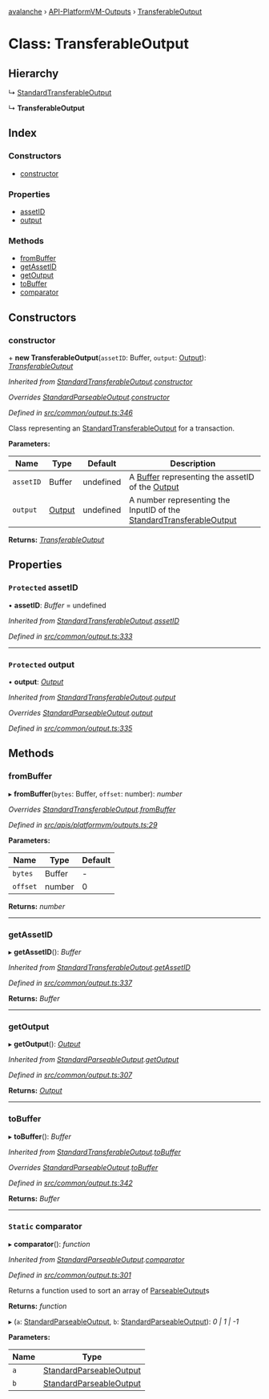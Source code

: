 [avalanche](../README.md) › [API-PlatformVM-Outputs](../modules/api_platformvm_outputs.md) › [TransferableOutput](api_platformvm_outputs.transferableoutput.md)

# Class: TransferableOutput

## Hierarchy

  ↳ [StandardTransferableOutput](common_output.standardtransferableoutput.md)

  ↳ **TransferableOutput**

## Index

### Constructors

* [constructor](api_platformvm_outputs.transferableoutput.md#constructor)

### Properties

* [assetID](api_platformvm_outputs.transferableoutput.md#protected-assetid)
* [output](api_platformvm_outputs.transferableoutput.md#protected-output)

### Methods

* [fromBuffer](api_platformvm_outputs.transferableoutput.md#frombuffer)
* [getAssetID](api_platformvm_outputs.transferableoutput.md#getassetid)
* [getOutput](api_platformvm_outputs.transferableoutput.md#getoutput)
* [toBuffer](api_platformvm_outputs.transferableoutput.md#tobuffer)
* [comparator](api_platformvm_outputs.transferableoutput.md#static-comparator)

## Constructors

###  constructor

\+ **new TransferableOutput**(`assetID`: Buffer, `output`: [Output](common_output.output.md)): *[TransferableOutput](api_platformvm_outputs.transferableoutput.md)*

*Inherited from [StandardTransferableOutput](common_output.standardtransferableoutput.md).[constructor](common_output.standardtransferableoutput.md#constructor)*

*Overrides [StandardParseableOutput](common_output.standardparseableoutput.md).[constructor](common_output.standardparseableoutput.md#constructor)*

*Defined in [src/common/output.ts:346](https://github.com/ava-labs/avalanche.js/blob/a2feb77/src/common/output.ts#L346)*

Class representing an [StandardTransferableOutput](common_output.standardtransferableoutput.md) for a transaction.

**Parameters:**

Name | Type | Default | Description |
------ | ------ | ------ | ------ |
`assetID` | Buffer | undefined | A [Buffer](https://github.com/feross/buffer) representing the assetID of the [Output](common_output.output.md) |
`output` | [Output](common_output.output.md) | undefined | A number representing the InputID of the [StandardTransferableOutput](common_output.standardtransferableoutput.md)  |

**Returns:** *[TransferableOutput](api_platformvm_outputs.transferableoutput.md)*

## Properties

### `Protected` assetID

• **assetID**: *Buffer* = undefined

*Inherited from [StandardTransferableOutput](common_output.standardtransferableoutput.md).[assetID](common_output.standardtransferableoutput.md#protected-assetid)*

*Defined in [src/common/output.ts:333](https://github.com/ava-labs/avalanche.js/blob/a2feb77/src/common/output.ts#L333)*

___

### `Protected` output

• **output**: *[Output](common_output.output.md)*

*Inherited from [StandardTransferableOutput](common_output.standardtransferableoutput.md).[output](common_output.standardtransferableoutput.md#protected-output)*

*Overrides [StandardParseableOutput](common_output.standardparseableoutput.md).[output](common_output.standardparseableoutput.md#protected-output)*

*Defined in [src/common/output.ts:335](https://github.com/ava-labs/avalanche.js/blob/a2feb77/src/common/output.ts#L335)*

## Methods

###  fromBuffer

▸ **fromBuffer**(`bytes`: Buffer, `offset`: number): *number*

*Overrides [StandardTransferableOutput](common_output.standardtransferableoutput.md).[fromBuffer](common_output.standardtransferableoutput.md#abstract-frombuffer)*

*Defined in [src/apis/platformvm/outputs.ts:29](https://github.com/ava-labs/avalanche.js/blob/a2feb77/src/apis/platformvm/outputs.ts#L29)*

**Parameters:**

Name | Type | Default |
------ | ------ | ------ |
`bytes` | Buffer | - |
`offset` | number | 0 |

**Returns:** *number*

___

###  getAssetID

▸ **getAssetID**(): *Buffer*

*Inherited from [StandardTransferableOutput](common_output.standardtransferableoutput.md).[getAssetID](common_output.standardtransferableoutput.md#getassetid)*

*Defined in [src/common/output.ts:337](https://github.com/ava-labs/avalanche.js/blob/a2feb77/src/common/output.ts#L337)*

**Returns:** *Buffer*

___

###  getOutput

▸ **getOutput**(): *[Output](common_output.output.md)*

*Inherited from [StandardParseableOutput](common_output.standardparseableoutput.md).[getOutput](common_output.standardparseableoutput.md#getoutput)*

*Defined in [src/common/output.ts:307](https://github.com/ava-labs/avalanche.js/blob/a2feb77/src/common/output.ts#L307)*

**Returns:** *[Output](common_output.output.md)*

___

###  toBuffer

▸ **toBuffer**(): *Buffer*

*Inherited from [StandardTransferableOutput](common_output.standardtransferableoutput.md).[toBuffer](common_output.standardtransferableoutput.md#tobuffer)*

*Overrides [StandardParseableOutput](common_output.standardparseableoutput.md).[toBuffer](common_output.standardparseableoutput.md#tobuffer)*

*Defined in [src/common/output.ts:342](https://github.com/ava-labs/avalanche.js/blob/a2feb77/src/common/output.ts#L342)*

**Returns:** *Buffer*

___

### `Static` comparator

▸ **comparator**(): *function*

*Inherited from [StandardParseableOutput](common_output.standardparseableoutput.md).[comparator](common_output.standardparseableoutput.md#static-comparator)*

*Defined in [src/common/output.ts:301](https://github.com/ava-labs/avalanche.js/blob/a2feb77/src/common/output.ts#L301)*

Returns a function used to sort an array of [ParseableOutput](api_platformvm_outputs.parseableoutput.md)s

**Returns:** *function*

▸ (`a`: [StandardParseableOutput](common_output.standardparseableoutput.md), `b`: [StandardParseableOutput](common_output.standardparseableoutput.md)): *0 | 1 | -1*

**Parameters:**

Name | Type |
------ | ------ |
`a` | [StandardParseableOutput](common_output.standardparseableoutput.md) |
`b` | [StandardParseableOutput](common_output.standardparseableoutput.md) |
